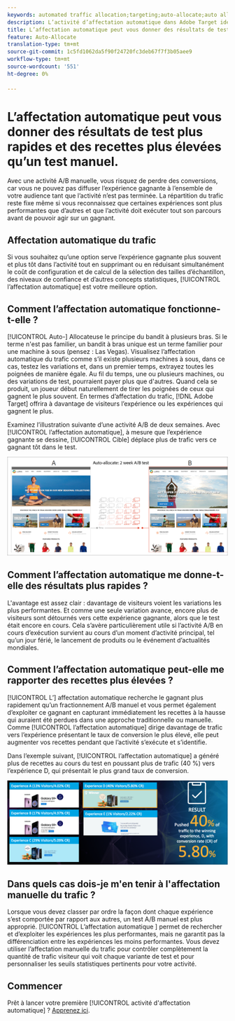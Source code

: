 ```yaml
---
keywords: automated traffic allocation;targeting;auto-allocate;auto allocate
description: L’activité d’affectation automatique dans Adobe Target identifie un gagnant parmi deux expériences ou plus et réaffecte automatiquement plus de trafic à l’gagnant afin d’augmenter les conversions pendant que le test continue à s’exécuter et à apprendre.
title: L’affectation automatique peut vous donner des résultats de test plus rapides et des recettes plus élevées qu’un test manuel.
feature: Auto-Allocate
translation-type: tm+mt
source-git-commit: 1c5fd1062da5f90f24720fc3deb67f7f3b05aee9
workflow-type: tm+mt
source-wordcount: '551'
ht-degree: 0%

---
```



# L’affectation automatique peut vous donner des résultats de test plus rapides et des recettes plus élevées qu’un test manuel.

Avec une activité A/B manuelle, vous risquez de perdre des conversions, car vous ne pouvez pas diffuser l’expérience gagnante à l’ensemble de votre audience tant que l’activité n’est pas terminée. La répartition du trafic reste fixe même si vous reconnaissez que certaines expériences sont plus performantes que d’autres et que l’activité doit exécuter tout son parcours avant de pouvoir agir sur un gagnant.

## Affectation automatique du trafic

Si vous souhaitez qu’une option serve l’expérience gagnante plus souvent et plus tôt dans l’activité tout en supprimant ou en réduisant simultanément le coût de configuration et de calcul de la sélection des tailles d’échantillon, des niveaux de confiance et d’autres concepts statistiques, [!UICONTROL l’affectation automatique] est votre meilleure option.

## Comment l’affectation automatique fonctionne-t-elle ?

[!UICONTROL Auto-] Allocateuse le principe du bandit à plusieurs bras. Si le terme n&#39;est pas familier, un bandit à bras unique est un terme familier pour une machine à sous (pensez : Las Vegas). Visualisez l’affectation automatique du trafic comme s’il existe plusieurs machines à sous, dans ce cas, testez les variations et, dans un premier temps, extrayez toutes les poignées de manière égale. Au fil du temps, une ou plusieurs machines, ou des variations de test, pourraient payer plus que d&#39;autres. Quand cela se produit, un joueur début naturellement de tirer les poignées de ceux qui gagnent le plus souvent. En termes d’affectation du trafic, [!DNL Adobe Target] offrira à davantage de visiteurs l’expérience ou les expériences qui gagnent le plus.

Examinez l’illustration suivante d’une activité A/B de deux semaines. Avec [!UICONTROL l’affectation automatique], à mesure que l’expérience gagnante se dessine, [!UICONTROL Cible] déplace plus de trafic vers ce gagnant tôt dans le test.

![Illustration de l’affectation automatique](/help/c-activities/automated-traffic-allocation/assets/Auto-Allocate-test.png)

## Comment l’affectation automatique me donne-t-elle des résultats plus rapides ?

L&#39;avantage est assez clair : davantage de visiteurs voient les variations les plus performantes. Et comme une seule variation avance, encore plus de visiteurs sont détournés vers cette expérience gagnante, alors que le test était encore en cours. Cela s’avère particulièrement utile si l’activité A/B en cours d’exécution survient au cours d’un moment d’activité principal, tel qu’un jour férié, le lancement de produits ou le événement d’actualités mondiales.

## Comment l’affectation automatique peut-elle me rapporter des recettes plus élevées ?

[!UICONTROL L’] affectation automatique recherche le gagnant plus rapidement qu’un fractionnement A/B manuel et vous permet également d’exploiter ce gagnant en capturant immédiatement les recettes à la hausse qui auraient été perdues dans une approche traditionnelle ou manuelle. Comme [!UICONTROL l’affectation automatique] dirige davantage de trafic vers l’expérience présentant le taux de conversion le plus élevé, elle peut augmenter vos recettes pendant que l’activité s’exécute et s’identifie.

Dans l’exemple suivant, [!UICONTROL l’affectation automatique] a généré plus de recettes au cours du test en poussant plus de trafic (40 %) vers l’expérience D, qui présentait le plus grand taux de conversion.

![L&#39;affectation automatique fournit une illustration des recettes les plus élevées](/help/c-activities/automated-traffic-allocation/assets/five-experiences.png)

## Dans quels cas dois-je m&#39;en tenir à l&#39;affectation manuelle du trafic ?

Lorsque vous devez classer par ordre la façon dont chaque expérience s’est comportée par rapport aux autres, un test A/B manuel est plus approprié. [!UICONTROL L’affectation automatique ] permet de rechercher et d’exploiter les expériences les plus performantes, mais ne garantit pas la différenciation entre les expériences les moins performantes. Vous devez utiliser l’affectation manuelle du trafic pour contrôler complètement la quantité de trafic visiteur qui voit chaque variante de test et pour personnaliser les seuils statistiques pertinents pour votre activité.

## Commencer

Prêt à lancer votre première [!UICONTROL activité d&#39;affectation automatique] ? [Apprenez ici](/help/c-activities/automated-traffic-allocation/automated-traffic-allocation.md).

